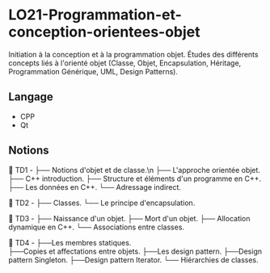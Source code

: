 # LO21-Programmation-et-conception-orientees-objet

Initiation à la conception et à la programmation objet. Études des différents concepts liés à l'orienté objet (Classe, Objet, Encapsulation, Héritage, Programmation Générique, UML, Design Patterns). 

## Langage

- CPP
- Qt

## Notions

📁 TD1 - 
  ├── Notions d'objet et de classe.\n
  ├── L'approche orientée objet. 
  ├── C++ introduction. 
  ├── Structure et éléments d'un programme en C++. 
  ├── Les données en C++. 
  └── Adressage indirect.

📁 TD2 -
  ├── Classes. 
  └── Le principe d'encapsulation.

📁 TD3 - 
  ├── Naissance d'un objet. 
  ├── Mort d'un objet. 
  ├── Allocation dynamique en C++. 
  └── Associations entre classes. 

📁 TD4 - 
  ├──Les membres statiques.  
  ├──Copies et affectations entre objets. 
  ├──Les design pattern. 
  ├──Design pattern Singleton. 
  ├──Design pattern Iterator. 
  └── Hiérarchies de classes.




